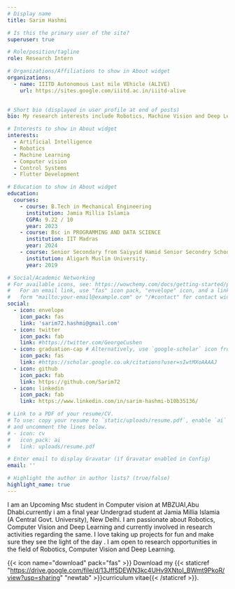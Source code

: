 ```yaml
---
# Display name
title: Sarim Hashmi

# Is this the primary user of the site?
superuser: true

# Role/position/tagline
role: Research Intern

# Organizations/Affiliations to show in About widget
organizations:
  - name: IIITD Autonomous Last mile VEhicle (ALIVE)
    url: https://sites.google.com/iiitd.ac.in/iiitd-alive
    

# Short bio (displayed in user profile at end of posts)
bio: My research interests include Robotics, Machine Vision and Deep Learning.

# Interests to show in About widget
interests:
  - Artificial Intelligence
  - Robotics
  - Machine Learning
  - Computer vision
  - Control Systems
  - Flutter Development 

# Education to show in About widget
education:
  courses:
    - course: B.Tech in Mechanical Engineering
      institution: Jamia Millia Islamia
      CGPA: 9.22 / 10
      year: 2023
    - course: Bsc in PROGRAMMING AND DATA SCIENCE 
      institution: IIT Madras
      year: 2024
    - course: Senior Secondary from Saiyyid Hamid Senior Secondry School
      institution: Aligarh Muslim University.
      year: 2019

# Social/Academic Networking
# For available icons, see: https://wowchemy.com/docs/getting-started/page-builder/#icons
#   For an email link, use "fas" icon pack, "envelope" icon, and a link in the
#   form "mailto:your-email@example.com" or "/#contact" for contact widget.
social:
  - icon: envelope
    icon_pack: fas
    link: 'sarim72.hashmi@gmail.com'
  - icon: twitter
    icon_pack: fab
    link: #https://twitter.com/GeorgeCushen
  - icon: graduation-cap # Alternatively, use `google-scholar` icon from `ai` icon pack
    icon_pack: fas
    link: #https://scholar.google.co.uk/citations?user=sIwtMXoAAAAJ
  - icon: github
    icon_pack: fab
    link: https://github.com/Sarim72
  - icon: linkedin
    icon_pack: fab
    link: https://www.linkedin.com/in/sarim-hashmi-b10b35136/

# Link to a PDF of your resume/CV.
# To use: copy your resume to `static/uploads/resume.pdf`, enable `ai` icons in `params.toml`,
# and uncomment the lines below.
# - icon: cv
#   icon_pack: ai
#   link: uploads/resume.pdf

# Enter email to display Gravatar (if Gravatar enabled in Config)
email: ''

# Highlight the author in author lists? (true/false)
highlight_name: true
---
```


I am an Upcoming Msc student in Computer vision at MBZUAI,Abu Dhabi.currently i am a final year Undergrad student at Jamia Millia Islamia (A Central Govt. University), New Delhi. I am passionate about Robotics, Computer Vision and Deep Learning and currently involved in research activities regarding the same. I love taking up projects for fun and make sure they see the light of the day . I am open to research opportunities in the field of Robotics, Computer Vision and Deep Learning.


{{< icon name="download" pack="fas" >}} Download my {{< staticref "https://drive.google.com/file/d/13Jff5DEWN3kc4UHv9XNtoI_BWmt9PkoR/view?usp=sharing" "newtab" >}}curriculum vitae{{< /staticref >}}.
